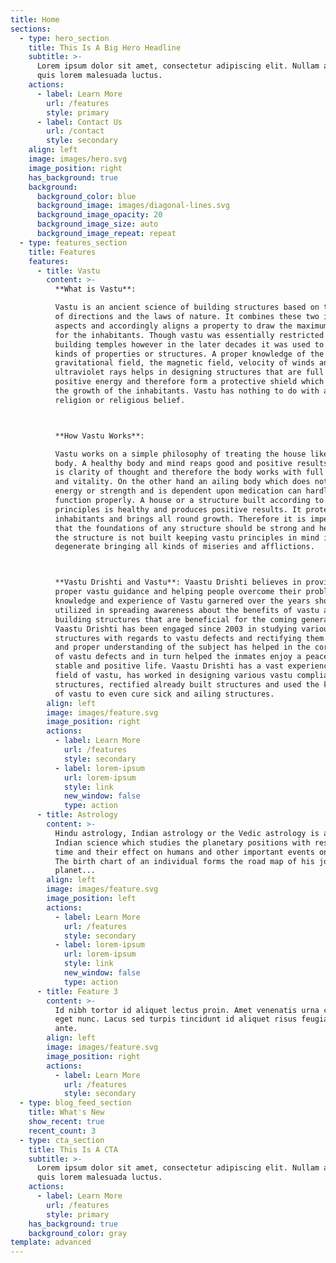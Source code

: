 ```yaml
---
title: Home
sections:
  - type: hero_section
    title: This Is A Big Hero Headline
    subtitle: >-
      Lorem ipsum dolor sit amet, consectetur adipiscing elit. Nullam a metus
      quis lorem malesuada luctus.
    actions:
      - label: Learn More
        url: /features
        style: primary
      - label: Contact Us
        url: /contact
        style: secondary
    align: left
    image: images/hero.svg
    image_position: right
    has_background: true
    background:
      background_color: blue
      background_image: images/diagonal-lines.svg
      background_image_opacity: 20
      background_image_size: auto
      background_image_repeat: repeat
  - type: features_section
    title: Features
    features:
      - title: Vastu
        content: >-
          **What is Vastu**: 

          Vastu is an ancient science of building structures based on the study
          of directions and the laws of nature. It combines these two important
          aspects and accordingly aligns a property to draw the maximum benefits
          for the inhabitants. Though vastu was essentially restricted to
          building temples however in the later decades it was used to build all
          kinds of properties or structures. A proper knowledge of the
          gravitational field, the magnetic field, velocity of winds and the
          ultraviolet rays helps in designing structures that are full of
          positive energy and therefore form a protective shield which helps in
          the growth of the inhabitants. Vastu has nothing to do with any
          religion or religious belief.



          **How Vastu Works**: 

          Vastu works on a simple philosophy of treating the house like a human
          body. A healthy body and mind reaps good and positive results. There
          is clarity of thought and therefore the body works with full energy
          and vitality. On the other hand an ailing body which does not have any
          energy or strength and is dependent upon medication can hardly
          function properly. A house or a structure built according to Vastu
          principles is healthy and produces positive results. It protects its
          inhabitants and brings all round growth. Therefore it is imperative
          that the foundations of any structure should be strong and healthy. If
          the structure is not built keeping vastu principles in mind it will
          degenerate bringing all kinds of miseries and afflictions.



          **Vastu Drishti and Vastu**: Vaastu Drishti believes in providing
          proper vastu guidance and helping people overcome their problems. The
          knowledge and experience of Vastu garnered over the years should be
          utilized in spreading awareness about the benefits of vastu and
          building structures that are beneficial for the coming generations.
          Vaastu Drishti has been engaged since 2003 in studying various
          structures with regards to vastu defects and rectifying them. A deep
          and proper understanding of the subject has helped in the correction
          of vastu defects and in turn helped the inmates enjoy a peaceful,
          stable and positive life. Vaastu Drishti has a vast experience in the
          field of vastu, has worked in designing various vastu compliant
          structures, rectified already built structures and used the knowledge
          of vastu to even cure sick and ailing structures.
        align: left
        image: images/feature.svg
        image_position: right
        actions:
          - label: Learn More
            url: /features
            style: secondary
          - label: lorem-ipsum
            url: lorem-ipsum
            style: link
            new_window: false
            type: action
      - title: Astrology
        content: >-
          Hindu astrology, Indian astrology or the Vedic astrology is an ancient
          Indian science which studies the planetary positions with respect to
          time and their effect on humans and other important events on earth.
          The birth chart of an individual forms the road map of his journey on
          planet...
        align: left
        image: images/feature.svg
        image_position: left
        actions:
          - label: Learn More
            url: /features
            style: secondary
          - label: lorem-ipsum
            url: lorem-ipsum
            style: link
            new_window: false
            type: action
      - title: Feature 3
        content: >-
          Id nibh tortor id aliquet lectus proin. Amet venenatis urna cursus
          eget nunc. Lacus sed turpis tincidunt id aliquet risus feugiat in
          ante.
        align: left
        image: images/feature.svg
        image_position: right
        actions:
          - label: Learn More
            url: /features
            style: secondary
  - type: blog_feed_section
    title: What's New
    show_recent: true
    recent_count: 3
  - type: cta_section
    title: This Is A CTA
    subtitle: >-
      Lorem ipsum dolor sit amet, consectetur adipiscing elit. Nullam a metus
      quis lorem malesuada luctus.
    actions:
      - label: Learn More
        url: /features
        style: primary
    has_background: true
    background_color: gray
template: advanced
---
```

